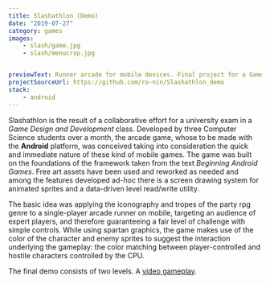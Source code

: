 ```yaml
---
title: Slashathlon (Demo)
date: "2019-07-27"
category: games
images:
    - slash/game.jpg
    - slash/menucrop.jpg


previewText: Runner arcade for mobile devices. Final project for a Game Design and Development class
projectSourceUrl: https://github.com/ro-nin/Slashathlon_demo
stack:
    - android
---
```

Slashathlon is the result of a collaborative effort for a university exam in a *Game Design and Development* class. Developed by three Computer Science students over a month, the arcade game, whose to be made with the **Android** platform, was conceived taking into consideration the quick and immediate nature of these kind of mobile games. The game was built on the foundations of the framework taken from the text *Beginning Android Games*. Free art assets have been used and reworked as needed and among the features developed ad-hoc there is a screen drawing system for animated sprites and a data-driven level read/write utility.

The basic idea was applying the iconography and tropes of the party rpg genre to a single-player arcade runner on mobile, targeting an audience of expert players, and therefore guaranteeing a fair level of challenge with simple controls. While using spartan graphics, the game makes use of the color of the character and enemy sprites to suggest the interaction underlying the gameplay: the color matching between player-controlled and hostile characters controlled by the CPU.

The final demo consists of two levels. A [video gameplay](https://www.youtube.com/watch?v=I0H23J3TGD4).